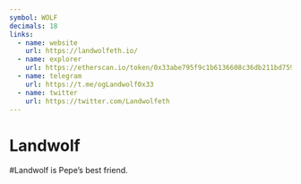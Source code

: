 ```yaml
---
symbol: WOLF
decimals: 18
links:
  - name: website
    url: https://landwolfeth.io/
  - name: explorer
    url: https://etherscan.io/token/0x33abe795f9c1b6136608c36db211bd7590f5fdae
  - name: telegram
    url: https://t.me/ogLandwolf0x33
  - name: twitter
    url: https://twitter.com/Landwolfeth
---
```


# Landwolf

#Landwolf is Pepe’s best friend.
